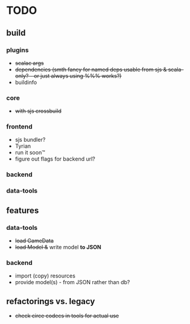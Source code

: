 # TODO

## build

### plugins
- ~~scalac args~~
- ~~dependencies (smth fancy for named deps usable from sjs & scala-only? - or just always using %%% works?)~~
- buildinfo

### core
- ~~with sjs crossbuild~~

### frontend
- sjs bundler?
- Tyrian
- run it soon™
- figure out flags for backend url?

### backend

### data-tools

## features

### data-tools
- ~~load GameData~~
- ~~load Model &~~ write model **to JSON**

### backend
- import (copy) resources
- provide model(s) - from JSON rather than db?

## refactorings vs. legacy
- ~~check circe codecs in tools for actual use~~
